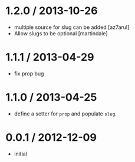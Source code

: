 
1.2.0 / 2013-10-26
==================

 * multiple source for slug can be added [az7arul]
 * Allow slugs to be optional [martindale]

1.1.1 / 2013-04-29
==================

  * fix prop bug

1.1.0 / 2013-04-25
==================

  * define a setter for `prop` and populate `slug`.

0.0.1 / 2012-12-09
==================

  * initial

